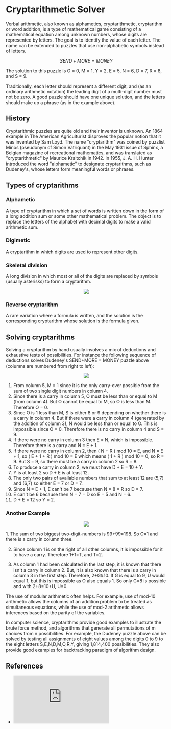 # Cryptarithmetic Solver

Verbal arithmetic, also known as alphametics, cryptarithmetic, cryptarithm or word addition, is a type of mathematical game consisting of a mathematical equation among unknown numbers, whose digits are represented by letters. The goal is to identify the value of each letter. The name can be extended to puzzles that use non-alphabetic symbols instead of letters.

$$ S E N D  + M O R E = M O N E Y$$

The solution to this puzzle is O = 0, M = 1, Y = 2, E = 5, N = 6, D = 7, R = 8, and S = 9.

Traditionally, each letter should represent a different digit, and (as an ordinary arithmetic notation) the leading digit of a multi-digit number must not be zero. A good puzzle should have one unique solution, and the letters should make up a phrase (as in the example above).

## History

Cryptarithmic puzzles are quite old and their inventor is unknown. An 1864 example in The American Agriculturist disproves the popular notion that it was invented by Sam Loyd. The name "cryptarithm" was coined by puzzlist Minos (pseudonym of Simon Vatriquant) in the May 1931 issue of Sphinx, a Belgian magazine of recreational mathematics, and was translated as "cryptarithmetic" by Maurice Kraitchik in 1942. In 1955, J. A. H. Hunter introduced the word "alphametic" to designate cryptarithms, such as Dudeney's, whose letters form meaningful words or phrases.

## Types of cryptarithms

### Alphametic
A type of cryptarithm in which a set of words is written down in the form of a long addition sum or some other mathematical problem. The object is to replace the letters of the alphabet with decimal digits to make a valid arithmetic sum.

### Digimetic
A cryptarithm in which digits are used to represent other digits.

### Skeletal division
A long division in which most or all of the digits are replaced by symbols (usually asterisks) to form a cryptarithm.

<p align="center">
<img src="https://github.com/gsaiganesh283/Cryptarithmetic_Solver/assets/121511326/f76514df-0635-4f2e-b696-4a62e285a841" />
</p>

### Reverse cryptarithm
A rare variation where a formula is written, and the solution is the corresponding cryptarithm whose solution is the formula given.

## Solving cryptarithms

Solving a cryptarithm by hand usually involves a mix of deductions and exhaustive tests of possibilities. For instance the following sequence of deductions solves Dudeney's SEND+MORE = MONEY puzzle above (columns are numbered from right to left):

<p align="center">
<img src="https://github.com/gsaiganesh283/Cryptarithmetic_Solver/assets/121511326/b2002925-4214-46bf-8852-01aa7e9bb375"/>
</p>

1. From column 5, M = 1 since it is the only carry-over possible from the sum of two single digit numbers in column 4.
2. Since there is a carry in column 5, O must be less than or equal to M (from column 4). But O cannot be equal to M, so O is less than M. Therefore O = 0.
3. Since O is 1 less than M, S is either 8 or 9 depending on whether there is a carry in column 4. But if there were a carry in column 4 (generated by the addition of column 3), N would be less than or equal to O. This is impossible since O = 0. Therefore there is no carry in column 4 and S = 9.
4. If there were no carry in column 3 then E = N, which is impossible. Therefore there is a carry and N = E + 1.
5. If there were no carry in column 2, then ( N + R ) mod 10 = E, and N = E + 1, so ( E + 1 + R ) mod 10 = E which means ( 1 + R ) mod 10 = 0, so R = 9. But S = 9, so there must be a carry in column 2 so R = 8.
6. To produce a carry in column 2, we must have D + E = 10 + Y.
7. Y is at least 2 so D + E is at least 12.
8. The only two pairs of available numbers that sum to at least 12 are (5,7) and (6,7) so either E = 7 or D = 7.
9. Since N = E + 1, E can't be 7 because then N = 8 = R so D = 7.
10. E can't be 6 because then N = 7 = D so E = 5 and N = 6.
11. D + E = 12 so Y = 2.

### Another Example
<p align='center'>
<img src="https://github.com/gsaiganesh283/Cryptarithmetic_Solver/assets/121511326/5dd7e43c-3c8f-42a9-8979-12007597d2f2"/>
</p>
1. The sum of two biggest two-digit-numbers is 99+99=198. So O=1 and there is a carry in column three.

2. Since column 1 is on the right of all other columns, it is impossible for it to have a carry. Therefore 1+1=T, and T=2.
   
3. As column 1 had been calculated in the last step, it is known that there isn't a carry in column 2. But, it is also known that there is a carry in column 3 in the first step. Therefore, 2+G≥10. If G is equal to 9, U would equal 1, but this is impossible as O also equals 1. So only G=8 is possible and with 2+8=10+U, U=0.

The use of modular arithmetic often helps. For example, use of mod-10 arithmetic allows the columns of an addition problem to be treated as simultaneous equations, while the use of mod-2 arithmetic allows inferences based on the parity of the variables.

In computer science, cryptarithms provide good examples to illustrate the brute force method, and algorithms that generate all permutations of m choices from n possibilities. For example, the Dudeney puzzle above can be solved by testing all assignments of eight values among the digits 0 to 9 to the eight letters S,E,N,D,M,O,R,Y, giving 1,814,400 possibilities. They also provide good examples for backtracking paradigm of algorithm design.

## References

* ![Crux Mathematicorum PDF](https://cms.math.ca/wp-content/uploads/crux-pdfs/Crux_v9n04_Apr.pdf)

